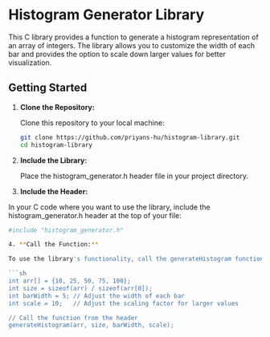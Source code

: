 # Histogram Generator Library

This C library provides a function to generate a histogram representation of an array of integers. The library allows you to customize the width of each bar and provides the option to scale down larger values for better visualization.

## Getting Started

1. **Clone the Repository:**

   Clone this repository to your local machine:

   ```sh
   git clone https://github.com/priyans-hu/histogram-library.git
   cd histogram-library

2. **Include the Library:**

   Place the histogram_generator.h header file in your project directory.

3. **Include the Header:**

In your C code where you want to use the library, include the histogram_generator.h header at the top of your file:

   ```sh
   #include "histogram_generator.h"

4. **Call the Function:**

To use the library's functionality, call the generateHistogram function from your code (i.e. int main()):

   ```sh
   int arr[] = {10, 25, 50, 75, 100};
   int size = sizeof(arr) / sizeof(arr[0]);
   int barWidth = 5; // Adjust the width of each bar
   int scale = 10;   // Adjust the scaling factor for larger values
   
   // Call the function from the header
   generateHistogram(arr, size, barWidth, scale);
